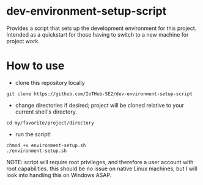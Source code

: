 # dev-environment-setup-script
Provides a script that sets up the development environment for this project. Intended as a quickstart for those having to switch to a new machine for project work.
# How to use
* clone this repository locally
```
git clone https://github.com/IoTHub-SE2/dev-environment-setup-script
```
* change directories if desired; project will be cloned relative to your current shell's directory.
```
cd my/favorite/project/directory
```
* run the script!
```
chmod +x environment-setup.sh
./environment-setup.sh
```
NOTE: script will require root privileges, and therefore a user account with root capabilities.
      this should be no issue on native Linux machines, but I will look into handling this on
      Windows ASAP.
